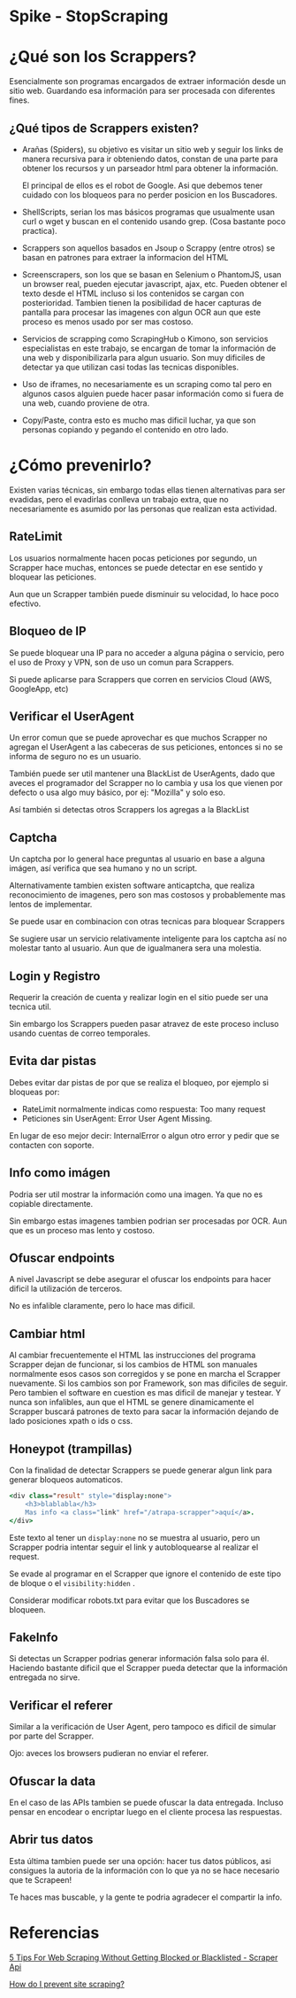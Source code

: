 # Spike - StopScraping

# ¿Qué son los Scrappers?

Esencialmente son programas encargados de extraer información desde un sitio web. Guardando esa información para ser procesada con diferentes fines.

## ¿Qué tipos de Scrappers existen?

- Arañas (Spiders), su objetivo es visitar un sitio web y seguir los links de manera recursiva para ir obteniendo datos, constan de una parte para obtener los recursos y un parseador html para obtener la información.

    El principal de ellos es el robot de Google. Asi que debemos tener cuidado con los bloqueos para no perder posicion en los Buscadores.

- ShellScripts, serian los mas básicos programas que usualmente usan curl o wget y buscan en el contenido usando grep. (Cosa bastante poco practica).
- Scrappers son aquellos basados en Jsoup o Scrappy (entre otros) se basan en patrones para extraer la informacion del HTML
- Screenscrapers, son los que se basan en Selenium o PhantomJS, usan un browser real, pueden ejecutar javascript, ajax, etc. Pueden obtener el texto desde el HTML incluso si los contenidos se cargan con posterioridad. Tambien tienen la posibilidad de hacer capturas de pantalla para procesar las imagenes con algun OCR aun que este proceso es menos usado por ser mas costoso.
- Servicios de scrapping como ScrapingHub o Kimono, son servicios especialistas en este trabajo, se encargan de tomar la información de una web y disponibilizarla para algun usuario. Son muy dificiles de detectar ya que utilizan casi todas las tecnicas disponibles.
- Uso de iframes, no necesariamente es un scraping como tal pero en algunos casos alguien puede hacer pasar información como si fuera de una web, cuando proviene de otra.
- Copy/Paste, contra esto es mucho mas dificil luchar, ya que son personas copiando y pegando el contenido en otro lado.

# ¿Cómo prevenirlo?

Existen varias técnicas, sin embargo todas ellas tienen alternativas para ser evadidas, pero el evadirlas conlleva un trabajo extra, que no necesariamente es asumido por las personas que realizan esta actividad.

## RateLimit

Los usuarios normalmente hacen pocas peticiones por segundo, un Scrapper hace muchas, entonces se puede detectar en ese sentido y bloquear las peticiones.

Aun que un Scrapper también puede disminuir su velocidad, lo hace poco efectivo.

## Bloqueo de IP

Se puede bloquear una IP para no acceder a alguna página o servicio, pero el uso de Proxy y VPN, son de uso un comun para Scrappers. 

Si puede aplicarse para Scrappers que corren en servicios Cloud (AWS, GoogleApp, etc)

## Verificar el UserAgent

Un error comun que se puede aprovechar es que muchos Scrapper no agregan el UserAgent a las cabeceras de sus peticiones, entonces si no se informa de seguro no es un usuario.

También puede ser util mantener una BlackList de UserAgents, dado que aveces el programador del Scrapper no lo cambia y usa los que vienen por defecto o usa algo muy básico, por ej: "Mozilla" y solo eso.

Así también si detectas otros Scrappers los agregas a la BlackList

## Captcha

Un captcha por lo general hace preguntas al usuario en base a alguna imágen, así verifica que sea humano y no un script.

Alternativamente tambien existen software anticaptcha, que realiza reconocimiento de imagenes, pero son mas costosos y probablemente mas lentos de implementar.

Se puede usar en combinacion con otras tecnicas para bloquear Scrappers

Se sugiere usar un servicio relativamente inteligente para los captcha así no molestar tanto al usuario. Aun que de igualmanera sera una molestia.

## Login y Registro

Requerir la creación de cuenta y realizar login en el sitio puede ser una tecnica util.

Sin embargo los Scrappers pueden pasar atravez de este proceso incluso usando cuentas de correo temporales.

## Evita dar pistas

Debes evitar dar pistas de por que se realiza el bloqueo, por ejemplo si bloqueas por:

- RateLimit normalmente indicas como respuesta: Too many request
- Peticiones sin UserAgent: Error User Agent Missing.

En lugar de eso mejor decir: InternalError o algun otro error y pedir que se contacten con  soporte.

## Info como imágen

Podria ser util mostrar la información como una imagen. Ya que no es copiable directamente.

Sin embargo estas imagenes tambien podrian ser procesadas por OCR. Aun que es un proceso mas lento y costoso.

## Ofuscar endpoints

A nivel Javascript se debe asegurar el ofuscar los endpoints para hacer dificil la utilización de terceros.

No es infalible claramente, pero lo hace mas dificil.

## Cambiar html

Al cambiar frecuentemente el HTML las instrucciones del programa Scrapper dejan de funcionar, si los cambios de HTML son manuales normalmente esos casos son corregidos y se pone en marcha el Scrapper nuevamente. Si los cambios son por Framework, son mas dificiles de seguir. Pero tambien el software en cuestion es mas dificil de manejar y testear. Y nunca son infalibles, aun que el HTML se genere dinamicamente el Scrapper buscará patrones de texto para sacar la información dejando de lado posiciones xpath o ids o css.

## Honeypot (trampillas)

Con la finalidad de detectar Scrappers se puede generar algun link para generar bloqueos automaticos.

```coffeescript
<div class="result" style="display:none">
	<h3>blablabla</h3>
	Mas info <a class="link" href="/atrapa-scrapper">aquí</a>.
</div>
```

Este texto al tener un `display:none` no se muestra al usuario, pero un Scrapper podria intentar seguir el link y autobloquearse al realizar el request.

Se evade al programar en el Scrapper que ignore el contenido de este tipo de bloque o el `visibility:hidden` .

Considerar modificar robots.txt para evitar que los Buscadores se bloqueen.

## FakeInfo

Si detectas un Scrapper podrias generar información falsa solo para él. Haciendo bastante dificil que el Scrapper pueda detectar que la información entregada no sirve.

## Verificar el referer

Similar a la verificación de User Agent, pero tampoco es dificil de simular por parte del Scrapper.

Ojo: aveces los browsers pudieran no enviar el referer.

## Ofuscar la data

En el caso de las APIs tambien se puede ofuscar la data entregada. Incluso pensar en encodear o encriptar luego en el cliente procesa las respuestas.

## Abrir tus datos

Esta última tambien puede ser una opción: hacer tus datos públicos, asi consigues la autoria de la información con lo que ya no se hace necesario que te Scrapeen!

Te haces mas buscable, y la gente te podria agradecer el compartir la info.



# Referencias

[5 Tips For Web Scraping Without Getting Blocked or Blacklisted - Scraper Api](https://www.scraperapi.com/blog/5-tips-for-web-scraping/)

[How do I prevent site scraping?](https://stackoverflow.com/questions/3161548/how-do-i-prevent-site-scraping)
